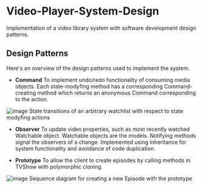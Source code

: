 # Video-Player-System-Design
Implementation of a video library system with software development design patterns.

## Design Patterns

Here's an overview of the design patterns used to implement the system.

* **Command**
To implement undo/redo functionality of consuming media objects. Each state-modyfing method has a corresponding Command-creating method which returns an anonymous Command corresponding to the action.

![image](https://user-images.githubusercontent.com/47959146/149541578-e12e1625-a691-4c42-bb63-0a1b2a56ab7f.png)
State transitions of an arbitrary watchlist with respect to state modyfing actions

* **Observer**
To update video properties, such as most recently watched Watchable object. Watchable objects are the models. Notifying methods signal the observers of a change. Implemented using inheritance for system functionality and avoidance of code duplication.

* **Prototype**
To allow the client to create episodes by calling methods in TVShow with polymorphic cloning.

![image](https://user-images.githubusercontent.com/47959146/149542235-9f4b3610-e6f4-4fc4-ac66-025100305162.png)
Sequence diagram for creating a new Episode with the prototype



